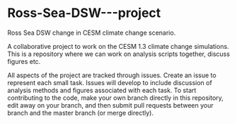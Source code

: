 # Ross-Sea-DSW---project

Ross Sea DSW change in CESM climate change scenario.

A collaborative project to work on the CESM 1.3 climate change simulations. This is a repository where we can work on analysis scripts together, discuss figures etc.

All aspects of the project are tracked through issues. Create an issue to represent each small task. Issues will develop to include discussion of analysis methods and figures associated with each task. 
To start contributing to the code, make your own branch directly in this repository, edit away on your branch, and then submit pull requests between your branch and the master branch (or merge directly).
